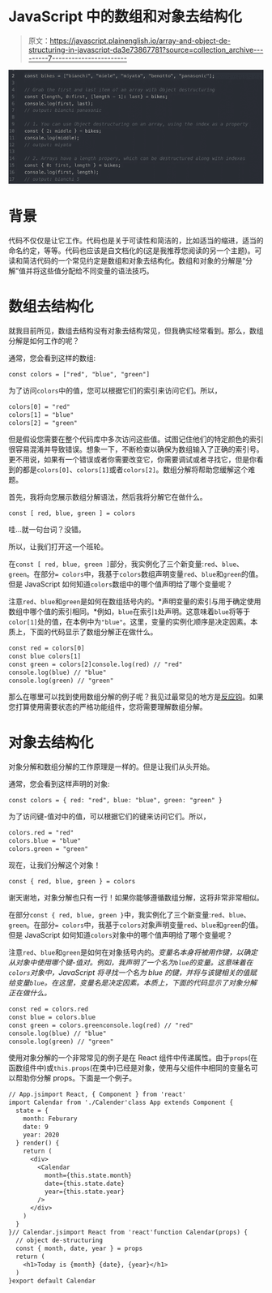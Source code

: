 # JavaScript 中的数组和对象去结构化

> 原文：<https://javascript.plainenglish.io/array-and-object-de-structuring-in-javascript-da3e73867781?source=collection_archive---------7----------------------->

![](img/a5c4fc3e2016550be4dc762106bb7970.png)

# 背景

代码不仅仅是让它工作。代码也是关于可读性和简洁的，比如适当的缩进，适当的命名约定，等等。代码也应该是自文档化的(这是我推荐您阅读的另一个主题)。可读和简洁代码的一个常见约定是数组和对象去结构化。数组和对象的分解是“分解”值并将这些值分配给不同变量的语法技巧。

# 数组去结构化

就我目前所见，数组去结构没有对象去结构常见，但我确实经常看到。那么，数组分解是如何工作的呢？

通常，您会看到这样的数组:

```
const colors = ["red", "blue", "green"]
```

为了访问`colors`中的值，您可以根据它们的索引来访问它们。所以，

```
colors[0] = "red"
colors[1] = "blue"
colors[2] = "green"
```

但是假设您需要在整个代码库中多次访问这些值。试图记住他们的特定颜色的索引很容易混淆并导致错误。想象一下，不断检查以确保为数组输入了正确的索引号。更不用说，如果有一个错误或者你需要改变它，你需要调试或者寻找它，但是你看到的都是`colors[0]`、`colors[1]`或者`colors[2]`。数组分解将帮助您缓解这个难题。

首先，我将向您展示数组分解语法，然后我将分解它在做什么。

```
const [ red, blue, green ] = colors
```

哇…就一句台词？没错。

所以，让我们打开这一个班轮。

在`const [ red, blue, green ]`部分，我实例化了三个新变量:`red`、`blue`、`green`。在部分`= colors`中，我基于`colors`数组声明变量`red`、`blue`和`green`的值。但是 JavaScript 如何知道`colors`数组中的哪个值声明给了哪个变量呢？

注意`red`、`blue`和`green`是如何在数组括号内的。*声明变量的索引与用于确定使用数组中哪个值的索引相同。*例如，`blue`在索引`1`处声明。这意味着`blue`将等于`color[1]`处的值，在本例中为`"blue"`。这里，变量的实例化顺序是决定因素。本质上，下面的代码显示了数组分解正在做什么。

```
const red = colors[0]
const blue colors[1]
const green = colors[2]console.log(red) // "red"
console.log(blue) // "blue"
console.log(green) // "green"
```

那么在哪里可以找到使用数组分解的例子呢？我见过最常见的地方是[反应钩](https://reactjs.org/docs/hooks-intro.html)。如果您打算使用需要状态的严格功能组件，您将需要理解数组分解。

# 对象去结构化

对象分解和数组分解的工作原理是一样的。但是让我们从头开始。

通常，您会看到这样声明的对象:

```
const colors = { red: "red", blue: "blue", green: "green" }
```

为了访问键-值对中的值，可以根据它们的键来访问它们。所以，

```
colors.red = "red"
colors.blue = "blue"
colors.green = "green"
```

现在，让我们分解这个对象！

```
const { red, blue, green } = colors
```

谢天谢地，对象分解也只有一行！如果你能够遵循数组分解，这将非常非常相似。

在部分`const { red, blue, green }`中，我实例化了三个新变量:`red`、`blue`、`green`。在部分`= colors`中，我基于`colors`对象声明变量`red`、`blue`和`green`的值。但是 JavaScript 如何知道`colors`对象中的哪个值声明给了哪个变量呢？

注意`red`、`blue`和`green`是如何在对象括号内的。*变量名本身将被用作键，以确定从对象中使用哪个键-值对。例如，我声明了一个名为`blue`的变量。这意味着在`colors`对象中，JavaScript 将寻找一个名为 blue 的键，并将与该键相关的值赋给变量`blue`。在这里，变量名是决定因素。本质上，下面的代码显示了对象分解正在做什么。*

```
const red = colors.red
const blue = colors.blue
const green = colors.greenconsole.log(red) // "red"
console.log(blue) // "blue"
console.log(green) // "green"
```

使用对象分解的一个非常常见的例子是在 React 组件中传递属性。由于`props`(在函数组件中)或`this.props`(在类中)已经是对象，使用与父组件中相同的变量名可以帮助你分解 props。下面是一个例子。

```
// App.jsimport React, { Component } from 'react'
import Calendar from './Calender'class App extends Component {
  state = {
    month: Feburary
    date: 9
    year: 2020
  } render() {
    return (
      <div>
        <Calendar 
          month={this.state.month} 
          date={this.state.date}
          year={this.state.year}
        />
      </div>
    )
  }
}// Calendar.jsimport React from 'react'function Calendar(props) {
  // object de-structuring
  const { month, date, year } = props
  return (
    <h1>Today is {month} {date}, {year}</h1>
  )
}export default Calendar 
```